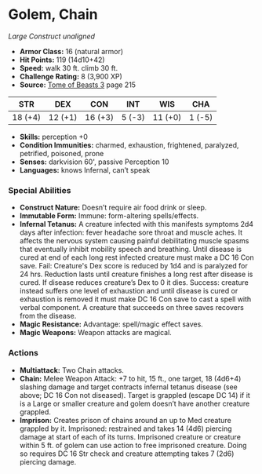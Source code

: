 # Golem, Chain

*Large* *Construct* *unaligned*

- **Armor Class:** 16 (natural armor)
- **Hit Points:** 119 (14d10+42)
- **Speed:** walk 30 ft. climb 30 ft.
- **Challenge Rating:** 8 (3,900 XP)
- **Source:** [Tome of Beasts 3](https://koboldpress.com/kpstore/product/tome-of-beasts-3-for-5th-edition/) page 215

| STR | DEX | CON | INT | WIS | CHA |
| --- | --- | --- | --- | --- | --- |
| 18 (+4) | 12 (+1) | 16 (+3) | 5 (-3) | 11 (+0) | 1 (-5) |

- **Skills:** perception +0
- **Condition Immunities:** charmed, exhaustion, frightened, paralyzed, petrified, poisoned, prone
- **Senses:** darkvision 60', passive Perception 10
- **Languages:** knows Infernal, can’t speak

### Special Abilities

- **Construct Nature:** Doesn’t require air food drink or sleep.
- **Immutable Form:** Immune: form-altering spells/effects.
- **Infernal Tetanus:** A creature infected with this manifests symptoms 2d4 days after infection: fever headache sore throat and muscle aches. It affects the nervous system causing painful debilitating muscle spasms that eventually inhibit mobility speech and breathing. Until disease is cured at end of each long rest infected creature must make a DC 16 Con save. Fail: Creature's Dex score is reduced by 1d4 and is paralyzed for 24 hrs. Reduction lasts until creature finishes a long rest after disease is cured. If disease reduces creature’s Dex to 0 it dies. Success: creature instead suffers one level of exhaustion and until disease is cured or exhaustion is removed it must make DC 16 Con save to cast a spell with verbal component. A creature that succeeds on three saves recovers from the disease.
- **Magic Resistance:** Advantage: spell/magic effect saves.
- **Magic Weapons:** Weapon attacks are magical.

### Actions

- **Multiattack:** Two Chain attacks.
- **Chain:** Melee Weapon Attack: +7 to hit, 15 ft., one target, 18 (4d6+4) slashing damage and target contracts infernal tetanus disease (see above; DC 16 Con not diseased). Target is grappled (escape DC 14) if it is a Large or smaller creature and golem doesn’t have another creature grappled.
- **Imprison:** Creates prison of chains around an up to Med creature grappled by it. Imprisoned: restrained and takes 14 (4d6) piercing damage at start of each of its turns. Imprisoned creature or creature within 5 ft. of golem can use action to free imprisoned creature. Doing so requires DC 16 Str check and creature attempting takes 7 (2d6) piercing damage.


